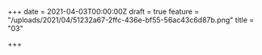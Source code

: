 +++
date = 2021-04-03T00:00:00Z
draft = true
feature = "/uploads/2021/04/51232a67-2ffc-436e-bf55-56ac43c6d87b.png"
title = "03"

+++
